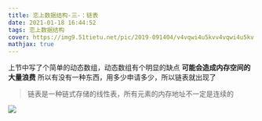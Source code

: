 ```yaml
---
title: 恋上数据结构-三-：链表
date: 2021-01-18 16:44:52
tags: 恋上数据结构
cover: https://img9.51tietu.net/pic/2019-091404/v4vqwi4u5kvv4vqwi4u5kv.jpg
mathjax: true
---
```


上节中写了个简单的动态数组，动态数组有个明显的缺点
**可能会造成内存空间的大量浪费**
所以有没有一种东西，用多少申请多少，所以链表就出现了

> 链表是一种链式存储的线性表，所有元素的内存地址不一定是连续的

![](1.png)

